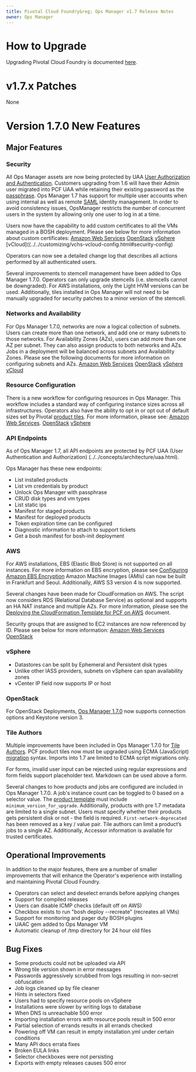 ```yaml
---
title: Pivotal Cloud Foundry&reg; Ops Manager v1.7 Release Notes
owner: Ops Manager
---
```


# <a id='how-to-upgrade'>How to Upgrade</a>
Upgrading Pivotal Cloud Foundry is documented [here](../../customizing/upgrading-pcf.html).

# v1.7.x Patches
None

# Version 1.7.0 New Features

## <a id='major-features'></a> Major Features ##

### <a id='security'></a> Security ###
 
All Ops Manager assets are now being protected by UAA [User Authorization and Authentication](../../concepts/architecture/uaa.html). Customers upgrading from 1.6 will have their Admin user migrated into PCF UAA while retaining their existing password as the [passphrase](../../customizing/upgrading-pcf.html#keep). Ops Manager 1.7 has support for multiple user accounts when using internal as well as remote [SAML](../../opsguide/auth-sso.html) identity management. In order to avoid consistency issues, OpsManager restricts the number of concurrent users in the system by allowing only one user to log in at a time.  

Users now have the capability to add custom certificates to all the VMs managed in a BOSH deployment. Please see below for more information about custom certificates:
[Amazon Web Services](../../customizing/cloudform-om-config.html#security)
[OpenStack](../../customizing/openstack-om-config.html#security)
[vSphere](../../customizing/vsphere-config.html#security-config)
[vCloud]((../../customizing/vchs-vcloud-config.html#security-config)

Operators can now see a detailed change log that describes all actions performed by all authenticated users. 

Several improvements to stemcell management have been added to Ops Manager 1.7.0. Operators can only upgrade stemcells (i.e. stemcells cannot be downgraded). For AWS installations, only the Light HVM versions can be used. Additionally, tiles installed in Ops Manager will not need to be manually upgraded for security patches to a minor version of the stemcell.

### <a id='network-az'></a> Networks and Availability ###

For Ops Manager 1.7.0, networks are now a logical collection of subnets. Users can create more than one network, and add one or many subnets to those networks. For Availability Zones (AZs), users can add more than one AZ per subnet. They can also assign products to both networks and AZs. Jobs in a deployment will be balanced across subnets and Availability Zones. Please see the following documents for more information on configuring subnets and AZs.
[Amazon Web Services](../../customizing/cloudform-om-config.html#az)
[OpenStack](../../customizing/openstack-om-config.html#az-config)
[vSphere](../../customizing/vsphere-config.html#create-az)
[vCloud](../..//customizing/vchs-vcloud-config.html)

### <a id='resource-config'></a> Resource Configuration ###

There is a new workflow for configuring resources in Ops Manager. This workflow includes a standard way of configuring instance sizes across all infrastructures. Operators also have the ability to opt in or opt out of default sizes set by Pivotal [product tiles](../../partners/product-template-reference.html). For more information, please see:
[Amazon Web Services](../../customizing/cloudform-om-config.html#resource-config).
[OpenStack](../../customizing/openstack-om-config.html#resource-config)
[vSphere](../../customizing/vsphere-config.html#resource-config)

### <a id='api-endpoints'></a> API Endpoints ### 

As of Ops Manager 1.7, all API endpoints are protected by PCF UAA (User Authentication and Authorization) (../../concepts/architecture/uaa.html).

Ops Manager has these new endpoints:
* List installed products
* List vm credentials by product
* Unlock Ops Manager with passphrase
* CRUD disk types and vm types
* List static ips
* Manifest for staged products
* Manifest for deployed products 
* Token expiration time can be configured
* Diagnostic information to attach to support tickets
* Get a bosh manifest for bosh-init deployment

### <a id='aws'></a> AWS  ### 
For AWS installations, EBS (Elastic Blob Store) is not supported on all instances. For more information on EBS encryption, please see [Configuring Amazon EBS Encryption](../../customizing/cloudform-om-ebs-config.html) Amazon Machine Images (AMIs) can now be built in Frankfurt and Seoul. Additionally, AWS S3 version 4 is now supported.

Several changes have been made for CloudFormation on AWS. The script now considers RDS (Relational Database Service) as optional and supports an HA NAT instance and multiple AZs. For more information, please see the
[Deploying the CloudFormation Template for PCF on AWS](../../customizing/cloudform-template.html) document.

Security groups that are assigned to EC2 instances are now referenced by ID. Please see below for more information:
[Amazon Web Services](../../customizing/cloudform-om-config.html#aws-config)
[OpenStack](../../customizing/openstack-om-config.html#openstack-config)

### <a id='vsphere'></a> vSphere  ### 

* Datastores can be split by Ephemeral and Persistent disk types
* Unlike other IASS providers, subnets on vSphere can span availability zones
* vCenter IP field now supports IP or host

### <a id='openstack'></a> OpenStack ### 
For OpenStack Deployments, [Ops Manager 1.7.0](../../customizing/openstack.html) now supports connection options and Keystone version 3.

### <a id='tile-authors'></a> Tile Authors  ### 

Multiple improvements have been included in Ops Manager 1.7.0 for [Tile Authors](../../partners/index.html). PCF product tiles now must be upgraded using ECMA (JavaScript) [migration](../../partners/migrations.html) syntax. Imports into 1.7 are limited to ECMA script migrations only.

For forms, invalid user input can be rejected using regular expressions and form fields support placeholder text. Markdown can be used above a form.

Several changes to how products and jobs are configured are included in Ops Manager 1.7.0. A job's instance count can be toggled to 0 based on a selector value. The [product template](../../partners/product-template-reference.html) must include <code>minimum_version_for_upgrade</code>. Additionally, products with pre 1.7 metadata are limited to a single subnet. Users must specify whether their products gets persistent disk or not - the field is required. `First-network-deprecated` has been removed as a key / value pair. Tile authors can limit a product’s jobs to a single AZ. Additionally, Accessor information is available for trusted certificates.

## <a id='improvements'></a> Operational Improvements ##

In addition to the major features, there are a number of smaller improvements that will enhance the Operator's experience with installing and maintaining Pivotal Cloud Foundry.

* Operators can select and deselect errands before applying changes
* Support for compiled releases
* Users can disable ICMP checks (default off on AWS)
* Checkbox exists to run "bosh deploy --recreate" (recreates all VMs)
* Support for monitoring and pager duty BOSH plugins
* UAAC gem added to Ops Manager VM
* Automatic cleanup of /tmp directory for 24 hour old files

## <a id='bug-fixes'></a> Bug Fixes  ##

* Some products could not be uploaded via API
* Wrong tile version shown in error messages
* Passwords aggressively scrubbed from logs resulting in non-secret obfuscation
* Job logs cleaned up by file cleaner
* Hints in selectors fixed
* Users had to specify resource pools on vSphere
* Installations were slower by writing logs to database
* When DNS is unreachable 500 error
* Importing installation errors with resource pools result in 500 error
* Partial selection of errands results in all errands checked
* Powering off VM can result in empty installation.yml under certain conditions
* Many API docs errata fixes
* Broken EULA links
* Selector checkboxes were not persisting
* Exports with empty releases causes 500 error
